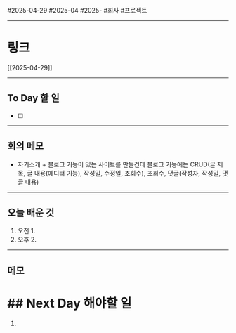 #2025-04-29 #2025-04 #2025- 
#회사 #프로젝트


------
# 링크 
[[2025-04-29]]

---
## To Day 할 일
- [ ] 
---
## 회의 메모
- 자기소개 + 블로그 기능이 있는 사이트를 만들건데 
블로그 기능에는 CRUD(글 제목, 글 내용(에디터 기능), 작성일, 수정일, 조회수), 조회수, 댓글(작성자, 작성일, 댓글 내용)
---
## 오늘 배운 것
1. 오전
    1. 
2. 오후
    2. 
---
## 메모


# ## Next Day 해야할 일
1. 
